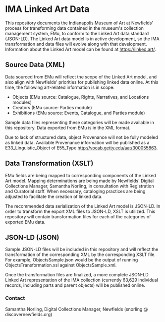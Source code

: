 # IMA Linked Art Data
This repository documents the Indianapolis Museum of Art at Newfields' process for transforming data contained in the museum's collection management system, EMu, to conform to the Linked Art data standard (JSON-LD). The Linked Art data model is in active development, so the IMA transformation and data files will evolve along with that development. Information about the Linked Art model can be found at https://linked.art/.

## Source Data (XML)
Data sourced from EMu will reflect the scope of the Linked Art model, and also align with Newfields' priorities for publishing linked data online. At this time, the following art-related information is in scope:

- Objects (EMu source: Catalogue, Rights, Narratives, and Locations modules)
- Creators (EMu source: Parties module)
- Exhibitions (EMu source: Events, Catalogue, and Parties module)

Sample data files representing these categories will be made available in this repository. Data exported from EMu is in the XML format.

Due to lack of structured data, object Provenance will not be fully modeled as linked data. Available Provenance information will be published as a E33_Linguistic_Object of E55_Type http://vocab.getty.edu/aat/300055863.

## Data Transformation (XSLT)
EMu fields are being mapped to corresponding components of the Linked Art model. Mapping determinations are being made by Newfields' Digital Collections Manager, Samantha Norling, in consultation with Registration and Curatorial staff. When necessary, cataloging practices are being adjusted to facilitate the creation of linked data.

The recommended data serialization of the Linked Art model is JSON-LD. In order to transform the export XML files to JSON-LD, XSLT is utilized. This repository will contain transformation files for each of the categories of exported EMu data.

## JSON-LD (JSON)
Sample JSON-LD files will be included in this repository and will reflect the transformation of the corresponding XML by the corresponding XSLT file. For example, ObjectsSample.json would be the output of running ObjectsTransformation.xsl against ObjectsSample.xml.

Once the transformation files are finalized, a more complete JSON-LD Linked Art representation of the IMA collection (currently 63,629 individual records, including parts and parent objects) will be published online.

### Contact
Samantha Norling, Digital Collections Manager, Newfields (snorling @ discovernewfields.org)
